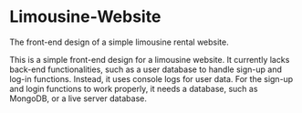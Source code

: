 # Limousine-Website
The front-end design of a simple limousine rental website. 

This is a simple front-end design for a limousine website. It currently lacks back-end functionalities, such as a user database to handle sign-up and log-in functions. Instead, it uses console logs for user data. For the sign-up and login functions to work properly, it needs a database, such as MongoDB, or a live server database.
